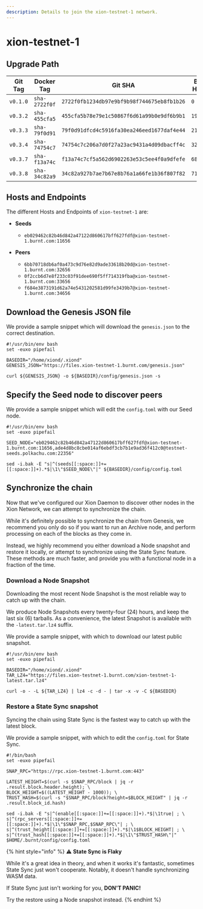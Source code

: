 ```yaml
---
description: Details to join the xion-testnet-1 network.
---
```


# xion-testnet-1

## Upgrade Path



| Git Tag  | Docker Tag    | Git SHA                                    | Block Height | Requires Halt |
| -------- | ------------- | ------------------------------------------ | ------------ | ------------- |
| `v0.1.0` | `sha-2722f0f` | `2722f0fb1234db97e9bf9b98f744675eb8fb1b26` | `0`          | `false`       |
| `v0.3.2` | `sha-455cfa5` | `455cfa5b78e79e1c50867f6d61a99b0e9df6b9b1` | `1929544`    | `true`        |
| `v0.3.3` | `sha-79f0d91` | `79f0d91dfcd4c5916fa30ea246eed1677daf4e44` | `2147030`    | `true`        |
| `v0.3.4` | `sha-74754c7` | `74754c7c206a7d0f27a23ac9431a4d09dbacff4c` | `3278095`    | `false`       |
| `v0.3.7` | `sha-f13a74c` | `f13a74c7cf5a562d6902263e53c5ee4f0a9dfefe` | `6887750`    | `true`        |
| `v0.3.8` | `sha-34c82a9` | `34c82a927b7ae7b67e8b76a1a66fe1b36f807f82` | `7130100`    | `true`        |

## Hosts and Endpoints

The different Hosts and Endpoints of `xion-testnet-1` are:

*   **Seeds**

    * `eb029462c82b46d842a47122d860617bff627fdf@xion-testnet-1.burnt.com:11656`


* **Peers**
  * `6bb70718db6af0a473c9d76e82d9ade33618b20d@xion-testnet-1.burnt.com:32656`
  * `0f2ccb6d7e8f233c03f91dee690f5ff714319fba@xion-testnet-1.burnt.com:33656`
  * `f684e3873191d62a74e5431202581d99fe3439b7@xion-testnet-1.burnt.com:34656`

## Download the Genesis JSON file

We provide a sample snippet which will download the `genesis.json` to the correct destination.

```
#!/usr/bin/env bash
set -euxo pipefail

BASEDIR="/home/xiond/.xiond"
GENESIS_JSON="https://files.xion-testnet-1.burnt.com/genesis.json"

curl ${GENESIS_JSON} -o ${BASEDIR}/config/genesis.json -s
```

## Specify the Seed node to discover peers

We provide a sample snippet which will edit the `config.toml` with our Seed node.

```
#!/usr/bin/env bash
set -euxo pipefail

SEED_NODE="eb029462c82b46d842a47122d860617bff627fdf@xion-testnet-1.burnt.com:11656,ade4d8bc8cbe014af6ebdf3cb7b1e9ad36f412c0@testnet-seeds.polkachu.com:22356"

sed -i.bak -E "s|^(seeds[[:space:]]+=[[:space:]]+).*$|\1\"$SEED_NODE\"|" ${BASEDIR}/config/config.toml
```

## Synchronize the chain

Now that we've configured our Xion Daemon to discover other nodes in the Xion Network, we can attempt to synchronize the chain.

While it's definitely possible to synchronize the chain from Genesis, we recommend you only do so if you want to run an Archive node, and perform processing on each of the blocks as they come in.

Instead, we highly recommend you either download a Node snapshot and restore it locally, or attempt to synchronize using the State Sync feature. These methods are much faster, and provide you with a functional node in a fraction of the time.

### Download a Node Snapshot&#x20;

Downloading the most recent Node Snapshot is the most reliable way to catch up with the chain.

We produce Node Snapshots every twenty-four (24) hours, and keep the last six (6) tarballs. As a convenience, the latest Snapshot is available with the `-latest.tar.lz4` suffix.

We provide a sample snippet, with which to download our latest public snapshot.

```
#!/usr/bin/env bash
set -euxo pipefail

BASEDIR="/home/xiond/.xiond"
TAR_LZ4="https://files.xion-testnet-1.burnt.com/xion-testnet-1-latest.tar.lz4"

curl -o - -L ${TAR_LZ4} | lz4 -c -d - | tar -x -v -C ${BASEDIR}

```

### Restore a State Sync snapshot

Syncing the chain using State Sync is the fastest way to catch up with the latest block.

We provide a sample snippet, with which to edit the `config.toml` for State Sync.

```
#!/bin/bash
set -euxo pipefail

SNAP_RPC="https://rpc.xion-testnet-1.burnt.com:443"

LATEST_HEIGHT=$(curl -s $SNAP_RPC/block | jq -r .result.block.header.height); \
BLOCK_HEIGHT=$((LATEST_HEIGHT - 1000)); \
TRUST_HASH=$(curl -s "$SNAP_RPC/block?height=$BLOCK_HEIGHT" | jq -r .result.block_id.hash)

sed -i.bak -E "s|^(enable[[:space:]]+=[[:space:]]+).*$|\1true| ; \
s|^(rpc_servers[[:space:]]+=[[:space:]]+).*$|\1\"$SNAP_RPC,$SNAP_RPC\"| ; \
s|^(trust_height[[:space:]]+=[[:space:]]+).*$|\1$BLOCK_HEIGHT| ; \
s|^(trust_hash[[:space:]]+=[[:space:]]+).*$|\1\"$TRUST_HASH\"|" $HOME/.burnt/config/config.toml
```

{% hint style="info" %}
:warning: **State Sync is Flaky**

While it's a great idea in theory, and when it works it's fantastic, sometimes State Sync just won't cooperate. Notably, it doesn't handle synchronizing WASM data.

If State Sync just isn't working for you, **DON'T PANIC!**

Try the restore using a Node snapshot instead.
{% endhint %}

